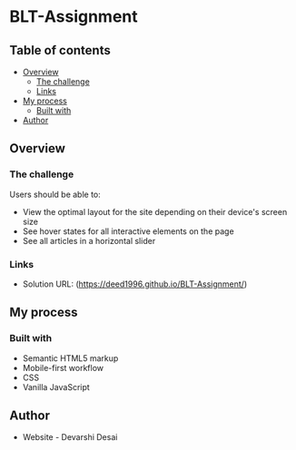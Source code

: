 # BLT-Assignment

## Table of contents

- [Overview](#overview)
  - [The challenge](#the-challenge)
  - [Links](#links)
- [My process](#my-process)
  - [Built with](#built-with)
- [Author](#author)

## Overview

### The challenge

Users should be able to:

- View the optimal layout for the site depending on their device's screen size
- See hover states for all interactive elements on the page
- See all articles in a horizontal slider

### Links

- Solution URL: (https://deed1996.github.io/BLT-Assignment/)

## My process

### Built with

- Semantic HTML5 markup
- Mobile-first workflow
- CSS
- Vanilla JavaScript

## Author

- Website - Devarshi Desai
